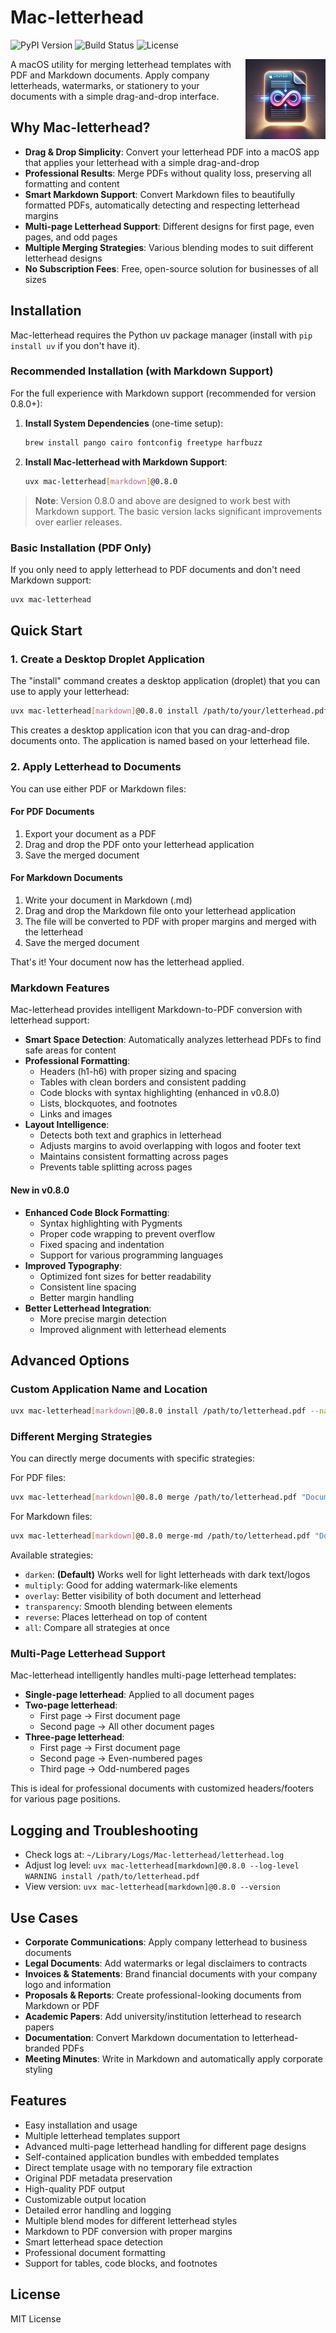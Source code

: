 # Mac-letterhead

![PyPI Version](https://img.shields.io/pypi/v/Mac-letterhead.svg)
![Build Status](https://github.com/easytocloud/Mac-letterhead/actions/workflows/publish.yml/badge.svg)
![License](https://img.shields.io/github/license/easytocloud/Mac-letterhead.svg)

<!-- GitHub can't render .icns files directly, so we use HTML to link the icon badge -->
<a href="https://pypi.org/project/Mac-letterhead/" title="Mac-letterhead on PyPI">
  <img src="https://raw.githubusercontent.com/easytocloud/Mac-letterhead/main/letterhead_pdf/resources/icon.png" width="128" height="128" alt="Mac-letterhead Logo" align="right" />
</a>

A macOS utility for merging letterhead templates with PDF and Markdown documents. Apply company letterheads, watermarks, or stationery to your documents with a simple drag-and-drop interface.

## Why Mac-letterhead?

- **Drag & Drop Simplicity**: Convert your letterhead PDF into a macOS app that applies your letterhead with a simple drag-and-drop
- **Professional Results**: Merge PDFs without quality loss, preserving all formatting and content
- **Smart Markdown Support**: Convert Markdown files to beautifully formatted PDFs, automatically detecting and respecting letterhead margins
- **Multi-page Letterhead Support**: Different designs for first page, even pages, and odd pages
- **Multiple Merging Strategies**: Various blending modes to suit different letterhead designs
- **No Subscription Fees**: Free, open-source solution for businesses of all sizes

## Installation

Mac-letterhead requires the Python uv package manager (install with `pip install uv` if you don't have it).

### Recommended Installation (with Markdown Support)

For the full experience with Markdown support (recommended for version 0.8.0+):

1. **Install System Dependencies** (one-time setup):
   ```bash
   brew install pango cairo fontconfig freetype harfbuzz
   ```

2. **Install Mac-letterhead with Markdown Support**:
   ```bash
   uvx mac-letterhead[markdown]@0.8.0
   ```

> **Note**: Version 0.8.0 and above are designed to work best with Markdown support. The basic version lacks significant improvements over earlier releases.

### Basic Installation (PDF Only)

If you only need to apply letterhead to PDF documents and don't need Markdown support:

```bash
uvx mac-letterhead
```

## Quick Start

### 1. Create a Desktop Droplet Application

The "install" command creates a desktop application (droplet) that you can use to apply your letterhead:

```bash
uvx mac-letterhead[markdown]@0.8.0 install /path/to/your/letterhead.pdf
```

This creates a desktop application icon that you can drag-and-drop documents onto. The application is named based on your letterhead file.

### 2. Apply Letterhead to Documents

You can use either PDF or Markdown files:

#### For PDF Documents
1. Export your document as a PDF
2. Drag and drop the PDF onto your letterhead application
3. Save the merged document

#### For Markdown Documents
1. Write your document in Markdown (.md)
2. Drag and drop the Markdown file onto your letterhead application
3. The file will be converted to PDF with proper margins and merged with the letterhead
4. Save the merged document

That's it! Your document now has the letterhead applied.

### Markdown Features

Mac-letterhead provides intelligent Markdown-to-PDF conversion with letterhead support:

- **Smart Space Detection**: Automatically analyzes letterhead PDFs to find safe areas for content
- **Professional Formatting**:
  - Headers (h1-h6) with proper sizing and spacing
  - Tables with clean borders and consistent padding
  - Code blocks with syntax highlighting (enhanced in v0.8.0)
  - Lists, blockquotes, and footnotes
  - Links and images
- **Layout Intelligence**:
  - Detects both text and graphics in letterhead
  - Adjusts margins to avoid overlapping with logos and footer text
  - Maintains consistent formatting across pages
  - Prevents table splitting across pages

#### New in v0.8.0

- **Enhanced Code Block Formatting**:
  - Syntax highlighting with Pygments
  - Proper code wrapping to prevent overflow
  - Fixed spacing and indentation
  - Support for various programming languages
- **Improved Typography**:
  - Optimized font sizes for better readability
  - Consistent line spacing
  - Better margin handling
- **Better Letterhead Integration**:
  - More precise margin detection
  - Improved alignment with letterhead elements

## Advanced Options

### Custom Application Name and Location

```bash
uvx mac-letterhead[markdown]@0.8.0 install /path/to/letterhead.pdf --name "Company Letterhead" --output-dir "~/Documents"
```

### Different Merging Strategies

You can directly merge documents with specific strategies:

For PDF files:

```bash
uvx mac-letterhead[markdown]@0.8.0 merge /path/to/letterhead.pdf "Document" ~/Desktop /path/to/document.pdf --strategy overlay
```

For Markdown files:
```bash
uvx mac-letterhead[markdown]@0.8.0 merge-md /path/to/letterhead.pdf "Document" ~/Desktop /path/to/document.md --strategy overlay
```

Available strategies:

- `darken`: **(Default)** Works well for light letterheads with dark text/logos
- `multiply`: Good for adding watermark-like elements
- `overlay`: Better visibility of both document and letterhead
- `transparency`: Smooth blending between elements
- `reverse`: Places letterhead on top of content
- `all`: Compare all strategies at once

### Multi-Page Letterhead Support

Mac-letterhead intelligently handles multi-page letterhead templates:

- **Single-page letterhead**: Applied to all document pages
- **Two-page letterhead**:
  - First page → First document page
  - Second page → All other document pages
- **Three-page letterhead**:
  - First page → First document page
  - Second page → Even-numbered pages
  - Third page → Odd-numbered pages

This is ideal for professional documents with customized headers/footers for various page positions.

## Logging and Troubleshooting

- Check logs at: `~/Library/Logs/Mac-letterhead/letterhead.log`
- Adjust log level: `uvx mac-letterhead[markdown]@0.8.0 --log-level WARNING install /path/to/letterhead.pdf`
- View version: `uvx mac-letterhead[markdown]@0.8.0 --version`

## Use Cases

- **Corporate Communications**: Apply company letterhead to business documents
- **Legal Documents**: Add watermarks or legal disclaimers to contracts
- **Invoices & Statements**: Brand financial documents with your company logo and information
- **Proposals & Reports**: Create professional-looking documents from Markdown or PDF
- **Academic Papers**: Add university/institution letterhead to research papers
- **Documentation**: Convert Markdown documentation to letterhead-branded PDFs
- **Meeting Minutes**: Write in Markdown and automatically apply corporate styling

## Features

- Easy installation and usage
- Multiple letterhead templates support
- Advanced multi-page letterhead handling for different page designs
- Self-contained application bundles with embedded templates
- Direct template usage with no temporary file extraction
- Original PDF metadata preservation
- High-quality PDF output
- Customizable output location
- Detailed error handling and logging
- Multiple blend modes for different letterhead styles
- Markdown to PDF conversion with proper margins
- Smart letterhead space detection
- Professional document formatting
- Support for tables, code blocks, and footnotes

## License

MIT License
